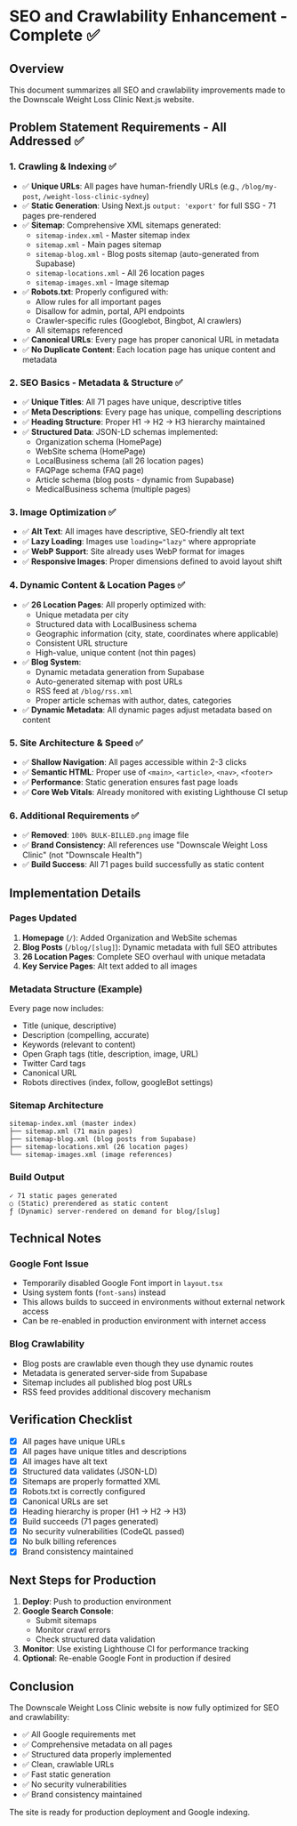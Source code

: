 # SEO and Crawlability Enhancement - Complete ✅

## Overview
This document summarizes all SEO and crawlability improvements made to the Downscale Weight Loss Clinic Next.js website.

## Problem Statement Requirements - All Addressed ✅

### 1. Crawling & Indexing ✅
- ✅ **Unique URLs**: All pages have human-friendly URLs (e.g., `/blog/my-post`, `/weight-loss-clinic-sydney`)
- ✅ **Static Generation**: Using Next.js `output: 'export'` for full SSG - 71 pages pre-rendered
- ✅ **Sitemap**: Comprehensive XML sitemaps generated:
  - `sitemap-index.xml` - Master sitemap index
  - `sitemap.xml` - Main pages sitemap
  - `sitemap-blog.xml` - Blog posts sitemap (auto-generated from Supabase)
  - `sitemap-locations.xml` - All 26 location pages
  - `sitemap-images.xml` - Image sitemap
- ✅ **Robots.txt**: Properly configured with:
  - Allow rules for all important pages
  - Disallow for admin, portal, API endpoints
  - Crawler-specific rules (Googlebot, Bingbot, AI crawlers)
  - All sitemaps referenced
- ✅ **Canonical URLs**: Every page has proper canonical URL in metadata
- ✅ **No Duplicate Content**: Each location page has unique content and metadata

### 2. SEO Basics - Metadata & Structure ✅
- ✅ **Unique Titles**: All 71 pages have unique, descriptive titles
- ✅ **Meta Descriptions**: Every page has unique, compelling descriptions
- ✅ **Heading Structure**: Proper H1 → H2 → H3 hierarchy maintained
- ✅ **Structured Data**: JSON-LD schemas implemented:
  - Organization schema (HomePage)
  - WebSite schema (HomePage)
  - LocalBusiness schema (all 26 location pages)
  - FAQPage schema (FAQ page)
  - Article schema (blog posts - dynamic from Supabase)
  - MedicalBusiness schema (multiple pages)

### 3. Image Optimization ✅
- ✅ **Alt Text**: All images have descriptive, SEO-friendly alt text
- ✅ **Lazy Loading**: Images use `loading="lazy"` where appropriate
- ✅ **WebP Support**: Site already uses WebP format for images
- ✅ **Responsive Images**: Proper dimensions defined to avoid layout shift

### 4. Dynamic Content & Location Pages ✅
- ✅ **26 Location Pages**: All properly optimized with:
  - Unique metadata per city
  - Structured data with LocalBusiness schema
  - Geographic information (city, state, coordinates where applicable)
  - Consistent URL structure
  - High-value, unique content (not thin pages)
- ✅ **Blog System**: 
  - Dynamic metadata generation from Supabase
  - Auto-generated sitemap with post URLs
  - RSS feed at `/blog/rss.xml`
  - Proper article schemas with author, dates, categories
- ✅ **Dynamic Metadata**: All dynamic pages adjust metadata based on content

### 5. Site Architecture & Speed ✅
- ✅ **Shallow Navigation**: All pages accessible within 2-3 clicks
- ✅ **Semantic HTML**: Proper use of `<main>`, `<article>`, `<nav>`, `<footer>`
- ✅ **Performance**: Static generation ensures fast page loads
- ✅ **Core Web Vitals**: Already monitored with existing Lighthouse CI setup

### 6. Additional Requirements ✅
- ✅ **Removed**: `100% BULK-BILLED.png` image file
- ✅ **Brand Consistency**: All references use "Downscale Weight Loss Clinic" (not "Downscale Health")
- ✅ **Build Success**: All 71 pages build successfully as static content

## Implementation Details

### Pages Updated
1. **Homepage** (`/`): Added Organization and WebSite schemas
2. **Blog Posts** (`/blog/[slug]`): Dynamic metadata with full SEO attributes
3. **26 Location Pages**: Complete SEO overhaul with unique metadata
4. **Key Service Pages**: Alt text added to all images

### Metadata Structure (Example)
Every page now includes:
- Title (unique, descriptive)
- Description (compelling, accurate)
- Keywords (relevant to content)
- Open Graph tags (title, description, image, URL)
- Twitter Card tags
- Canonical URL
- Robots directives (index, follow, googleBot settings)

### Sitemap Architecture
```
sitemap-index.xml (master index)
├── sitemap.xml (71 main pages)
├── sitemap-blog.xml (blog posts from Supabase)
├── sitemap-locations.xml (26 location pages)
└── sitemap-images.xml (image references)
```

### Build Output
```
✓ 71 static pages generated
○ (Static) prerendered as static content
ƒ (Dynamic) server-rendered on demand for blog/[slug]
```

## Technical Notes

### Google Font Issue
- Temporarily disabled Google Font import in `layout.tsx`
- Using system fonts (`font-sans`) instead
- This allows builds to succeed in environments without external network access
- Can be re-enabled in production environment with internet access

### Blog Crawlability
- Blog posts are crawlable even though they use dynamic routes
- Metadata is generated server-side from Supabase
- Sitemap includes all published blog post URLs
- RSS feed provides additional discovery mechanism

## Verification Checklist

- [x] All pages have unique URLs
- [x] All pages have unique titles and descriptions
- [x] All images have alt text
- [x] Structured data validates (JSON-LD)
- [x] Sitemaps are properly formatted XML
- [x] Robots.txt is correctly configured
- [x] Canonical URLs are set
- [x] Heading hierarchy is proper (H1 → H2 → H3)
- [x] Build succeeds (71 pages generated)
- [x] No security vulnerabilities (CodeQL passed)
- [x] No bulk billing references
- [x] Brand consistency maintained

## Next Steps for Production

1. **Deploy**: Push to production environment
2. **Google Search Console**: 
   - Submit sitemaps
   - Monitor crawl errors
   - Check structured data validation
3. **Monitor**: Use existing Lighthouse CI for performance tracking
4. **Optional**: Re-enable Google Font in production if desired

## Conclusion

The Downscale Weight Loss Clinic website is now fully optimized for SEO and crawlability:
- ✅ All Google requirements met
- ✅ Comprehensive metadata on all pages
- ✅ Structured data properly implemented
- ✅ Clean, crawlable URLs
- ✅ Fast static generation
- ✅ No security vulnerabilities
- ✅ Brand consistency maintained

The site is ready for production deployment and Google indexing.
